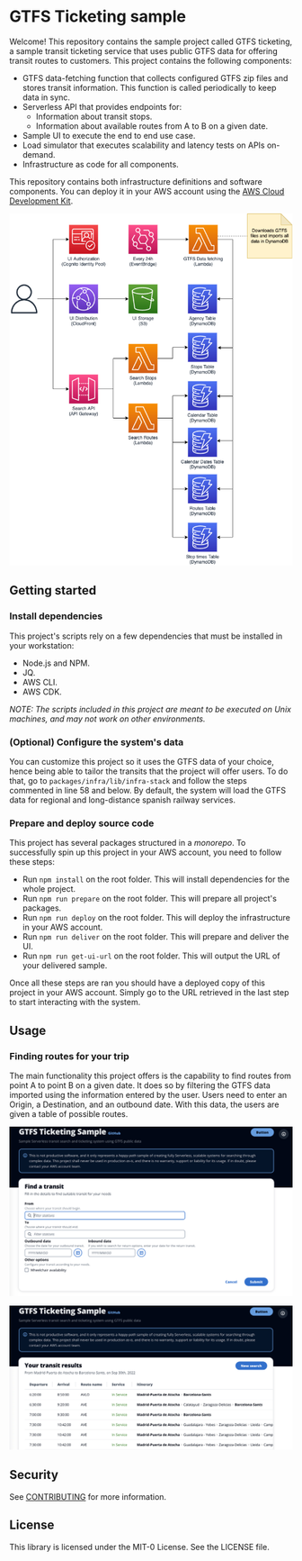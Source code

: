 # GTFS Ticketing sample

Welcome! This repository contains the sample project called GTFS ticketing, a sample transit ticketing service that uses public GTFS data for offering transit routes to customers. This project contains the following components:

* GTFS data-fetching function that collects configured GTFS zip files and stores transit information. This function is called periodically to keep data in sync.
* Serverless API that provides endpoints for:
  * Information about transit stops.
  * Information about available routes from A to B on a given date.
* Sample UI to execute the end to end use case.
* Load simulator that executes scalability and latency tests on APIs on-demand.
* Infrastructure as code for all components.

This repository contains both infrastructure definitions and software components. You can deploy it in your AWS account using the [AWS Cloud Development Kit](https://aws.amazon.com/cdk/).

![Project's Architecture](./static/architecture.png)

## Getting started

### Install dependencies

This project's scripts rely on a few dependencies that must be installed in your workstation:

* Node.js and NPM.
* JQ.
* AWS CLI.
* AWS CDK.

_NOTE: The scripts included in this project are meant to be executed on Unix machines, and may not work on other environments._

### (Optional) Configure the system's data

You can customize this project so it uses the GTFS data of your choice, hence being able to tailor the transits that the project will offer users. To do that, go to `packages/infra/lib/infra-stack` and follow the steps commented in line 58 and below. By default, the system will load the GTFS data for regional and long-distance spanish railway services.

### Prepare and deploy source code

This project has several packages structured in a _monorepo_. To successfully spin up this project in your AWS account, you need to follow these steps:

* Run `npm install` on the root folder. This will install dependencies for the whole project.
* Run `npm run prepare` on the root folder. This will prepare all project's packages.
* Run `npm run deploy` on the root folder. This will deploy the infrastructure in your AWS account.
* Run `npm run deliver` on the root folder. This will prepare and deliver the UI.
* Run `npm run get-ui-url` on the root folder. This will output the URL of your delivered sample.

Once all these steps are ran you should have a deployed copy of this project in your AWS account. Simply go to the URL retrieved in the last step to start interacting with the system.

## Usage

### Finding routes for your trip

The main functionality this project offers is the capability to find routes from point A to point B on a given date. It does so by filtering the GTFS data imported using the information entered by the user. Users need to enter an Origin, a Destination, and an outbound date. With this data, the users are given a table of possible routes.

![Find transits](./static/ui-find-transit.png)

![Transit results](./static/ui-result-list.png)

## Security

See [CONTRIBUTING](CONTRIBUTING.md#security-issue-notifications) for more information.

## License

This library is licensed under the MIT-0 License. See the LICENSE file.
